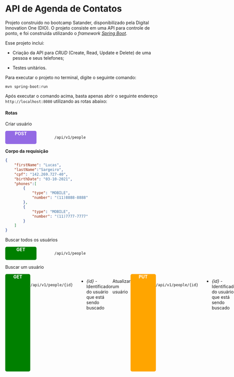 # API de Agenda de Contatos

Projeto construido no bootcamp Satander, disponibilizado pela Digital Innovation One (DIO). O projeto consiste em uma API para controle de ponto, e foi construida utilizando o *framework [Spring Boot](https://spring.io/projects/spring-boot)*.



Esse projeto inclui:

- Criação da API para *CRUD* (Create, Read, Update e Delete) de uma pessoa e seus telefones;

- Testes unitários.



Para executar o projeto no terminal, digite o seguinte comando:

```shell script
mvn spring-boot:run 
```



Após executar o comando acima, basta apenas abrir o seguinte endereço `http://localhost:8080` utilizando as rotas abaixo:



#### Rotas

Criar usuário

<div style="display:flex; flex-direction:row">
    <div style="background-color:#936ae4; border-radius:5px; width: 100px; color:white; text-align:center; ">
        <b>POST</b>
    </div> 
    <code>
        /api/v1/people
    </code>
</div>

**Corpo da requisição**

```json
{
	"firstName": "Lucas",
	"lastName":"Sargeiro",
	"cpf": "142.269.727-40",
	"birthDate": "03-10-2021",
	"phones":[
		{
			"type": "MOBILE",
			"number": "(11)8888-8888"
 		},
		{
			"type": "MOBILE",
			"number": "(11)7777-7777"
 		}
	]
}
```



Buscar todos os usuários

<div style="display:flex; flex-direction:row">
    <div style="background-color:green; border-radius:5px; width: 100px; color:white; text-align:center; ">
        <b>
            GET
        </b>
    </div>
    <code>
        /api/v1/people
    </code>
</div>



Buscar um usuário

<div style="display:flex; flex-direction:row">
    <div style="display:flex; flex-direction:row">
    <div style="background-color:green; border-radius:5px; width: 100px; color:white; text-align:center; ">
        <b>
            GET
        </b>
    </div>
    <code>
        /api/v1/people/{id}
    </code>
</div>

- *{id}* - Identificador do usuário que está sendo buscado



Atualizar um usuário

<div style="display:flex; flex-direction:row">
    <div style="background-color:orange; border-radius:5px; width: 100px; color:white; text-align:center; ">
        <b>
            PUT
        </b>
    </div>
    <code>
        /api/v1/people/{id}
    </code>
</div>

- *{id}* - Identificador do usuário que está sendo buscado

```json
{
  "id": 1,
  "firstName": "Lucas",
  "lastName": "Sargeiro",
  "cpf": "142.269.737-12",
  "birthDate": "03-06-2021",
  "phones": [
    {
      "id": 1,
      "type": "MOBILE",
      "number": "(11)8888-8888"
    },
    {
      "id": 2,
      "type": "MOBILE",
      "number": "(11)7777-7777"
    }
  ]
}
```



Excluir um usuário

<div style="display:flex; flex-direction:row">
    <div style="background-color:red; border-radius:5px; width: 100px; color:white; text-align:center; ">
        <b>
            DELETE
        </b>
    </div> 
    <code>
        /api/v1/people/{id}
    </code>
</div>

- *{id}* - Identificador do usuário que está sendo buscado



------

### Banco de Dados

Para o banco foi utilizado o H2. A página de administração do banco pode ser acessada por [aqui](http://localhost:8080/h2).


